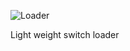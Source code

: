![Loader](https://github.com/Ekhoo/Loader/blob/master/Source/Asset/Loader.png)

Light weight switch loader
